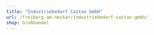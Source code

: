 ```yaml
---
title: "Industriebedarf Castan GmbH"
url: /freiberg-am-neckar/industriebedarf-castan-gmbh/
shop: Großhandel
---
```

